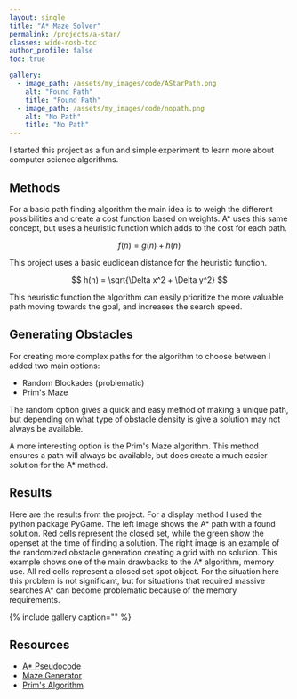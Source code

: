 ```yaml
---
layout: single
title: "A* Maze Solver"
permalink: /projects/a-star/
classes: wide-nosb-toc
author_profile: false
toc: true

gallery:
  - image_path: /assets/my_images/code/AStarPath.png
    alt: "Found Path"
    title: "Found Path"
  - image_path: /assets/my_images/code/nopath.png
    alt: "No Path"
    title: "No Path"
---
```


I started this project as a fun and simple experiment to learn more about computer science algorithms.

## Methods

For a basic path finding algorithm the main idea is to weigh the different possibilities and create a cost function based on weights. A* uses this same concept, but uses a heuristic function which adds to the cost for each path.

$$f(n) = g(n) + h(n)$$

This project uses a basic euclidean distance for the heuristic function.

$$ h(n) = \sqrt{\Delta x^2 + \Delta y^2} $$

This heuristic function the algorithm can easily prioritize the more valuable path moving towards the goal, and increases the search speed.

## Generating Obstacles

For creating more complex paths for the algorithm to choose between I added two main options:

* Random Blockades (problematic)
* Prim's Maze

The random option gives a quick and easy method of making a unique path, but depending on what type of obstacle density is give a solution may not always be available.

A more interesting option is the Prim's Maze algorithm. This method ensures a path will always be available, but does create a much easier solution for the A* method.

## Results

Here are the results from the project. For a display method I used the python package PyGame. The left image shows the A\* path with a found solution. Red cells represent the closed set, while the green show the openset at the time of finding a solution. The right image is an example of the randomized obstacle generation creating a grid with no solution. This example shows one of the main drawbacks to the A\* algorithm, memory use. All red cells represent a closed set spot object. For the situation here this problem is not significant, but for situations that required massive searches A* can become problematic because of the memory requirements.

{% include gallery caption="" %}

## Resources

* [A* Pseudocode](https://en.wikipedia.org/wiki/A*_search_algorithm)
* [Maze Generator](https://en.wikipedia.org/wiki/Maze_generation_algorithm) 
* [Prim's Algorithm](https://en.wikipedia.org/wiki/Prim%27s_algorithm)

